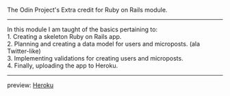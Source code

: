 The Odin Project's Extra credit for Ruby on Rails module.
<hr>
In this module I am taught of the basics pertaining to: <br>
1. Creating a skeleton Ruby on Rails app. <br>
2. Planning and creating a data model for users and microposts. (ala Twitter-like) <br>
3. Implementing validations for creating users and microposts. <br>
4. Finally, uploading the app to Heroku. <br>
<hr>
preview: <a href="https://radiant-garden-98187.herokuapp.com/">Heroku</a>